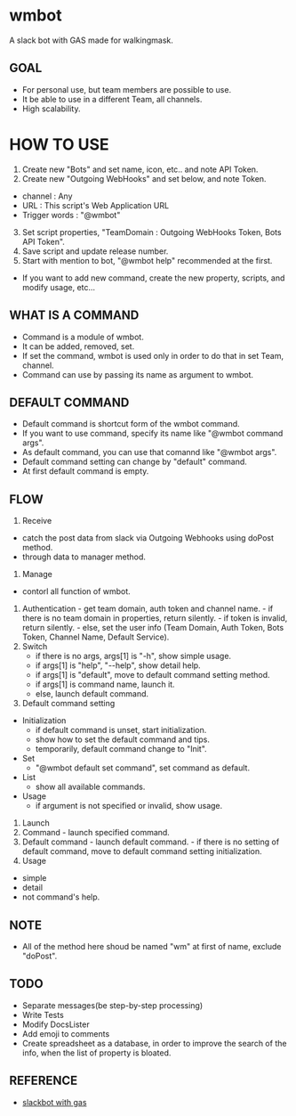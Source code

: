 # wmbot

A slack bot with GAS made for walkingmask.

## GOAL

- For personal use, but team members are possible to use.
- It be able to use in a different Team, all channels.
- High scalability.

# HOW TO USE

1. Create new "Bots" and set name, icon, etc.. and note API Token.
2. Create new "Outgoing WebHooks" and set below, and note Token.
  - channel : Any
  - URL : This script's Web Application URL
  - Trigger words : "@wmbot"
3. Set script properties, "TeamDomain : Outgoing WebHooks Token, Bots API Token".
4. Save script and update release number.
5. Start with mention to bot, "@wmbot help" recommended at the first.

- If you want to add new command, create the new property, scripts, and modify usage, etc...

## WHAT IS A COMMAND

- Command is a module of wmbot.
- It can be added, removed, set.
- If set the command, wmbot is used only in order to do that in set Team, channel.
- Command can use by passing its name as argument to wmbot.

## DEFAULT COMMAND

- Default command is shortcut form of the wmbot command.
- If you want to use command, specify its name like "@wmbot command args".
- As default command, you can use that comannd like "@wmbot args".
- Default command setting can change by "default" command.
- At first default command is empty.

## FLOW

1. Receive
  - catch the post data from slack via Outgoing Webhooks using doPost method.
  - through data to manager method.
1. Manage
  - contorl all function of wmbot.
  1. Authentication
    - get team domain, auth token and channel name.
    - if there is no team domain in properties, return silently.
    - if token is invalid, return silently.
    - else, set the user info (Team Domain, Auth Token, Bots Token, Channel Name, Default Service).
  1. Switch
      - if there is no args, args[1] is "-h", show simple usage.
      - if args[1] is "help", "--help", show detail help.
      - if args[1] is "default", move to default command setting method.
      - if args[1] is command name, launch it.
      - else, launch default command.
1. Default command setting
  - Initialization
    - if default command is unset, start initialization.
    - show how to set the default command and tips.
    - temporarily, default command change to "Init".
  - Set
    - "@wmbot default set command", set command as default.
  - List
    - show all available commands.
  - Usage
    - if argument is not specified or invalid, show usage.
1. Launch
  1. Command
    - launch specified command.
  1. Default command
    - launch default command.
    - if there is no setting of default command, move to default command setting initialization.
1. Usage
  - simple
  - detail
  - not command's help.

## NOTE

- All of the method here shoud be named "wm" at first of name, exclude "doPost".

## TODO

- Separate messages(be step-by-step processing)
- Write Tests
- Modify DocsLister
- Add emoji to comments
- Create spreadsheet as a database, in order to improve the search of the info, when the list of property is bloated.

## REFERENCE

- [slackbot with gas](http://tech.camph.net/slack-bot-with-gas/)
